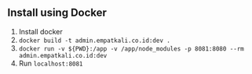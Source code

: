 
Install using Docker
-----------------------

1. Install docker
2. `docker build -t admin.empatkali.co.id:dev .`
3. `docker run -v ${PWD}:/app -v /app/node_modules -p 8081:8080 --rm admin.empatkali.co.id:dev`
4. Run `localhost:8081`

